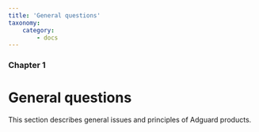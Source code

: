 ```yaml
---
title: 'General questions'
taxonomy:
    category:
        - docs
---
```


### Chapter 1

# General questions

This section describes general issues and principles of Adguard products.

